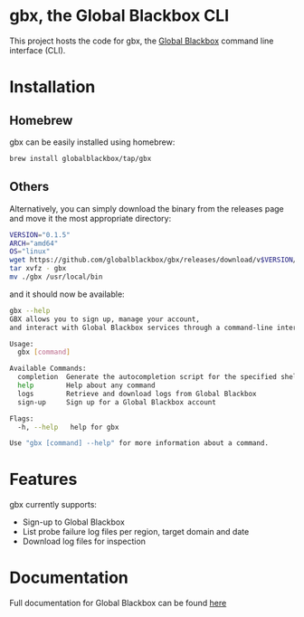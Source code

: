 # gbx, the Global Blackbox CLI

This project hosts the code for gbx, the [Global Blackbox](https://globalblackbox.io) command line interface (CLI).

# Installation

## Homebrew

gbx can be easily installed using homebrew:
```bash
brew install globalblackbox/tap/gbx
```

## Others

Alternatively, you can simply download the binary from the releases page and move it the most appropriate directory:
```bash
VERSION="0.1.5"
ARCH="amd64"
OS="linux"
wget https://github.com/globalblackbox/gbx/releases/download/v$VERSION/gbx_$VERSION\_$OS\_$ARCH.tar.gz -qO- | \
tar xvfz - gbx
mv ./gbx /usr/local/bin
```

and it should now be available:
```bash
gbx --help
GBX allows you to sign up, manage your account,
and interact with Global Blackbox services through a command-line interface.

Usage:
  gbx [command]

Available Commands:
  completion  Generate the autocompletion script for the specified shell
  help        Help about any command
  logs        Retrieve and download logs from Global Blackbox
  sign-up     Sign up for a Global Blackbox account

Flags:
  -h, --help   help for gbx

Use "gbx [command] --help" for more information about a command.
```

# Features

gbx currently supports:

- Sign-up to Global Blackbox
- List probe failure log files per region, target domain and date
- Download log files for inspection

# Documentation

Full documentation for Global Blackbox can be found [here](https://globalblackbox.io/docs)
